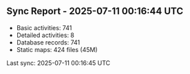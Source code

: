 ## Sync Report - 2025-07-11 00:16:44 UTC

- Basic activities: 741
- Detailed activities: 8
- Database records: 741
- Static maps: 424 files (45M)

Last sync: 2025-07-11 00:16:45 UTC
